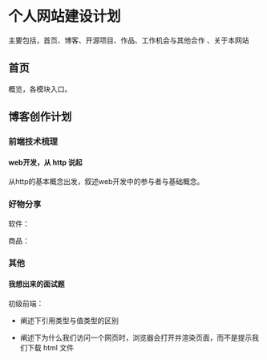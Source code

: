 # 个人网站建设计划

主要包括，首页、博客、开源项目、作品、工作机会与其他合作 、关于本网站

## 首页

概览，各模块入口。

## 博客创作计划

### 前端技术梳理

#### web开发，从 http 说起

从http的基本概念出发，叙述web开发中的参与者与基础概念。

### 好物分享

软件：

商品：

### 其他

#### 我想出来的面试题

初级前端：

- 阐述下引用类型与值类型的区别 <!-- 考察语言基本功 -->

- 阐述下为什么我们访问一个网页时，浏览器会打开并渲染页面，而不是提示我们下载 html 文件 <!-- 考察对于协议与用户代理的理解 -->
